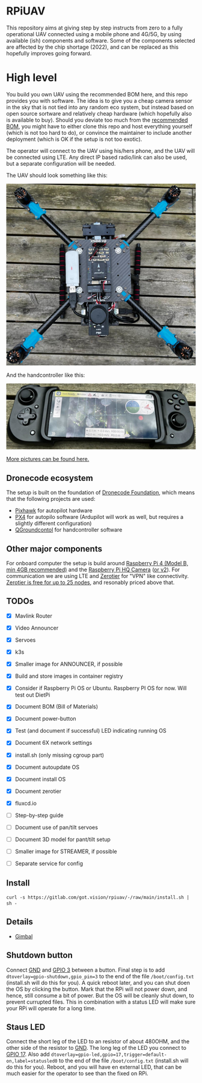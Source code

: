 # RPiUAV
This repository aims at giving step by step instructs from zero to a fully operational UAV connected using a mobile phone and 4G/5G, by using available (ish) components and software. Some of the components selected are affected by the chip shortage (2022), and can be replaced as this hopefully improves going forward.

# High level
You build you own UAV using the recommended BOM here, and this repo provides you with software. The idea is to give you a cheap camera sensor in the sky that is not tied into any random eco system, but instead based on open source sortware and relatively cheap hardware (which hopefully also is available to buy). Should you deviate too much from the [recommended BOM](bom.md), you might have to either clone this repo and host everything yourself (which is not too hard to do), or convince the maintainer to include another deployment (which is OK if the setup is not too exotic).

The operator will connect to the UAV using his/hers phone, and the UAV will be connected using LTE. Any direct IP based radio/link can also be used, but a separate configuration will be needed.

The UAV should look something like this:

![](media/uav_4.jpeg)

And the handcontroller like this:

![](media/handcontroller.jpeg)

[More pictures can be found here.](pictures.md)

## Dronecode ecosystem
The setup is built on the foundation of [Dronecode Foundation](https://www.dronecode.org/), which means that the following projects are used:
- [Pixhawk](https://pixhawk.org/) for autopilot hardware
- [PX4](https://px4.io/) for autopilo software (Ardupilot will work as well, but requires a slightly different configuration)
- [QGroundcontol](http://qgroundcontrol.com/) for handcontroller software

## Other major components
For onboard computer the setup is build around [Raspberry Pi 4 (Model B, min 4GB recommended)](https://www.raspberrypi.com/products/raspberry-pi-4-model-b/) and the [Raspberry Pi HQ Camera](https://www.raspberrypi.com/products/raspberry-pi-high-quality-camera/) ([or v2](https://www.raspberrypi.com/products/camera-module-v2/)). For communication we are using LTE and [Zerotier](https://www.zerotier.com/) for "VPN" like connectivity. [Zerotier is free for up to 25 nodes](https://www.zerotier.com/pricing/), and resonably priced above that.

## TODOs
- [x] Mavlink Router
- [x] Video Announcer
- [x] Servoes
- [x] k3s
- [x] Smaller image for ANNOUNCER, if possible
- [x] Build and store images in container registry
- [x] Consider if Raspberry Pi OS or Ubuntu. Raspberry PI OS for now. Will test out DietPi
- [x] Document BOM (Bill of Materials)
- [x] Document power-button
- [x] Test (and document if successful) LED indicating running OS
- [x] Document 6X network settings
- [x] install.sh (only missing cgroup part)
- [x] Document autoupdate OS
- [x] Document install OS
- [x] Document zerotier
- [x] fluxcd.io
- [ ] Step-by-step guide
- [ ] Document use of pan/tilt servoes
- [ ] Document 3D model for pant/tilt setup
- [ ] Smaller image for STREAMER, if possible
- [ ] Separate service for config


## Install
    curl -s https://gitlab.com/got.vision/rpiuav/-/raw/main/install.sh | sh -

## Details
- [Gimbal](gimbal/README.md)

## Shutdown button
Connect [GND](https://pinout.xyz/pinout/ground#) and [GPIO 3](https://pinout.xyz/pinout/pin5_gpio3#) between a button. Final step is to add `dtoverlay=gpio-shutdown,gpio_pin=3` to the end of the file `/boot/config.txt` (install.sh will do this for you). A quick reboot later, and you can shut doen the OS by clicking the button. Mark that the RPi will not power down, and hence, still consume a bit of power. But the OS will be cleanly shut down, to prevent currupted files. This in combination with a status LED will make sure your RPi will operate for a long time.

## Staus LED
Connect the short leg of the LED to an resistor of about 480OHM, and the other side of the resistor to [GND](https://pinout.xyz/pinout/ground#). The long leg of the LED you connect to [GPIO 17](https://pinout.xyz/pinout/pin11_gpio17#). Also add `dtoverlay=gpio-led,gpio=17,trigger=default-on,label=statusled0` to the end of the file `/boot/config.txt` (install.sh will do this for you). Reboot, and you will have en external LED, that can be much easier for the operator to see than the fixed on RPi.